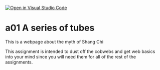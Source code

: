 [![Open in Visual Studio Code](https://classroom.github.com/assets/open-in-vscode-f059dc9a6f8d3a56e377f745f24479a46679e63a5d9fe6f495e02850cd0d8118.svg)](https://classroom.github.com/online_ide?assignment_repo_id=5571323&assignment_repo_type=AssignmentRepo)
# a01 A series of tubes

This is a webpage about the myth of Shang Chi

This assignment is intended to dust off the cobwebs and get web basics into your mind since you will need them for all of the rest of the assignments. 
